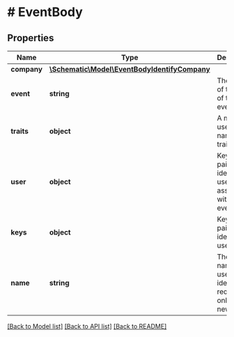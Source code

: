 # # EventBody

## Properties

Name | Type | Description | Notes
------------ | ------------- | ------------- | -------------
**company** | [**\Schematic\Model\EventBodyIdentifyCompany**](EventBodyIdentifyCompany.md) |  | [optional]
**event** | **string** | The name of the type of track event |
**traits** | **object** | A map of user trait names to trait values | [optional]
**user** | **object** | Key-value pairs to identify user associated with track event | [optional]
**keys** | **object** | Key-value pairs to identify the user |
**name** | **string** | The display name of the user being identified; required only if it is a new user | [optional]

[[Back to Model list]](../../README.md#models) [[Back to API list]](../../README.md#endpoints) [[Back to README]](../../README.md)
